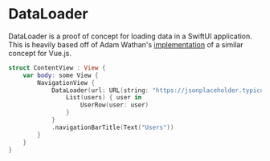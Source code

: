 # DataLoader

DataLoader is a proof of concept for loading data in a SwiftUI application. This is heavily based off of Adam Wathan's [implementation](https://jsfiddle.net/adamwathan/xov6ksvd/) of a similar concept for Vue.js.

```swift
struct ContentView : View {
    var body: some View {
        NavigationView {
            DataLoader(url: URL(string: "https://jsonplaceholder.typicode.com/users")!, model: [User].self) { users in
                List(users) { user in
                    UserRow(user: user)
                }
            }
            .navigationBarTitle(Text("Users"))
        }
    }
}
```
